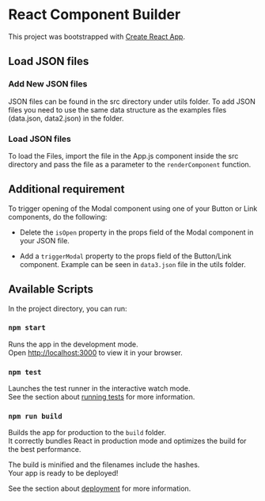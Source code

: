 # React Component Builder

This project was bootstrapped with [Create React App](https://github.com/facebook/create-react-app).

## Load JSON files

### Add New JSON files

JSON files can be found in the src directory under utils folder.
To add JSON files you need to use the same data structure as the examples files (data.json, data2.json) in the folder.

### Load JSON files

To load the Files, import the file in the App.js component inside the src directory and pass the file as a parameter to the `renderComponent` function.

## Additional requirement

To trigger opening of the Modal component using one of your Button or Link components, do the following:

* Delete the `isOpen` property in the props field of the Modal component in your JSON file.

* Add a `triggerModal` property to the props field of the Button/Link component. Example can be seen in `data3.json` file in the utils folder.


## Available Scripts

In the project directory, you can run:

### `npm start`

Runs the app in the development mode.\
Open [http://localhost:3000](http://localhost:3000) to view it in your browser.

### `npm test`

Launches the test runner in the interactive watch mode.\
See the section about [running tests](https://facebook.github.io/create-react-app/docs/running-tests) for more information.

### `npm run build`

Builds the app for production to the `build` folder.\
It correctly bundles React in production mode and optimizes the build for the best performance.

The build is minified and the filenames include the hashes.\
Your app is ready to be deployed!

See the section about [deployment](https://facebook.github.io/create-react-app/docs/deployment) for more information.



